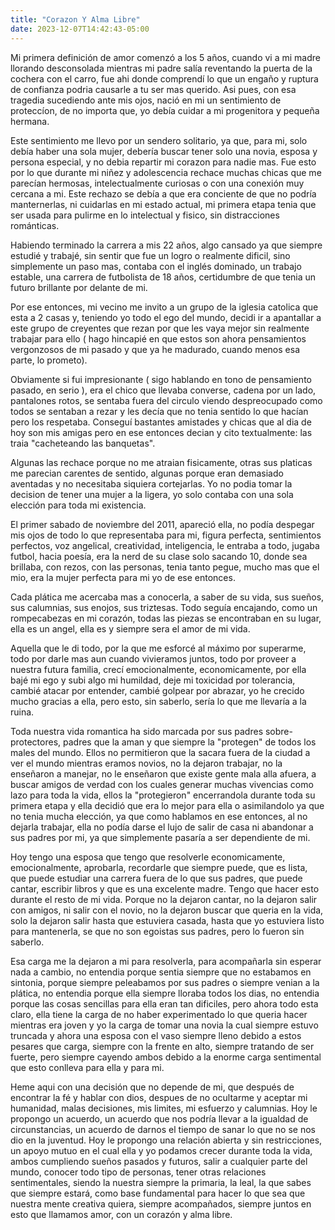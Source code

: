 ```yaml
---
title: "Corazon Y Alma Libre"
date: 2023-12-07T14:42:43-05:00
---
```


Mi primera definición de amor comenzó a los 5 años, cuando vi a mi madre llorando desconsolada mientras mi padre salía reventando la puerta de la cochera con el carro, fue ahi donde comprendí lo que un engaño y ruptura de confianza podria causarle a tu ser mas querido. Asi pues, con esa tragedia sucediendo ante mis ojos, nació en mi un sentimiento de proteccíon, de no importa que, yo debía cuidar a mi progenitora y pequeña hermana.

Este sentimiento me llevo por un sendero solitario, ya que, para mi, solo debía haber una sola mujer, debería buscar tener solo una novia, esposa y persona especial, y no debia repartir mi corazon para nadie mas. Fue esto por lo que durante mi niñez y adolescencia rechace muchas chicas que me parecían hermosas, intelectualmente curiosas o con una conexión muy cercana a mi. Este rechazo se debía a que era conciente de que no podría manternerlas, ni cuidarlas en mi estado actual, mi primera etapa tenia que ser usada para pulirme en lo intelectual y fisico, sin distracciones románticas.

Habiendo terminado la carrera a mis 22 años, algo cansado ya que siempre estudié y trabajé, sin sentir que fue un logro o realmente dificil, sino simplemente un paso mas, contaba con el inglés dominado, un trabajo estable, una carrera de futbolista de 18 años, certidumbre de que tenia un futuro brillante por delante de mi. 

Por ese entonces, mi vecino me invito a un grupo de la iglesia catolica que esta a 2 casas y, teniendo yo todo el ego del mundo, decidi ir a apantallar a este grupo de creyentes que rezan por que les vaya mejor sin realmente trabajar para ello ( hago hincapié en que estos son ahora pensamientos vergonzosos de mi pasado y que ya he madurado, cuando menos esa parte, lo prometo).

Obviamente si fui impresionante ( sigo hablando en tono de pensamiento pasado, en serio ), era el chico que llevaba converse, cadena por un lado, pantalones rotos, se sentaba fuera del circulo viendo despreocupado como todos se sentaban a rezar y les decía que no tenia sentido lo que hacían pero los respetaba. Conseguí bastantes amistades y chicas que al dia de hoy son mis amigas pero en ese entonces decian y cito textualmente:  las traia "cacheteando las banquetas".

Algunas las rechace porque no me atraian fisicamente, otras sus platicas me parecian carentes de sentido, algunas porque eran demasiado aventadas y no necesitaba siquiera cortejarlas. Yo no podia tomar la decision de tener una mujer a la ligera, yo solo contaba con una sola elección para toda mi existencia.

El primer sabado de noviembre del 2011, apareció ella, no podía despegar mis ojos de todo lo que representaba para mi, figura perfecta, sentimientos perfectos, voz angelical, creatividad, inteligencia, le entraba a todo, jugaba futbol, hacia poesía, era la nerd de su clase solo sacando 10, donde sea brillaba, con rezos, con las personas, tenia tanto pegue, mucho mas que el mio, era la mujer perfecta para mi yo de ese entonces.

Cada plática me acercaba mas a conocerla, a saber de su vida, sus sueños, sus calumnias, sus enojos, sus triztesas. Todo seguía encajando, como un rompecabezas en mi corazón, todas las piezas se encontraban en su lugar, ella es un  angel, ella es y siempre sera el amor de mi vida. 

Aquella que le di todo, por la que me esforcé al máximo por superarme, todo por darle mas aun cuando vivieramos juntos, todo por proveer a nuestra futura familia, crecí emocionalmente, economicamente, por ella bajé mi ego y subi algo mi humildad, deje mi toxicidad por tolerancia, cambié atacar por entender, cambié golpear por abrazar, yo he crecido mucho gracias a ella, pero esto, sin saberlo, sería lo que me llevaría a la ruina.

Toda nuestra vida romantica ha sido marcada por sus padres sobre-protectores, padres que la aman y que siempre la "protegen" de todos los males del mundo. Ellos no permitieron que la sacara fuera de la ciudad a ver el mundo mientras eramos novios, no la dejaron trabajar, no la enseñaron a manejar, no le enseñaron que existe gente mala alla afuera, a buscar amigos de verdad con los cuales generar muchas vivencias como lazo para toda la vida, ellos la "protegieron" encerrandola durante toda su primera etapa y ella decidió que era lo mejor para ella o asimilandolo ya que no tenia mucha elección, ya que como hablamos en ese entonces, al no dejarla trabajar, ella no podía darse el lujo de salir de casa ni abandonar a sus padres por mi, ya que simplemente pasaría a ser dependiente de mi.

Hoy tengo una esposa que tengo que resolverle economicamente, emocionalmente, aprobarla, recordarle que siempre puede, que es lista, que puede estudiar una carrera fuera de lo que sus padres, que puede cantar, escribir libros y que es una excelente madre. Tengo que hacer esto durante el resto de mi vida. Porque no la dejaron cantar, no la dejaron salir con amigos, ni salir con el novio, no la dejaron buscar que queria en la vida, solo la dejaron salir hasta que estuviera casada, hasta que yo estuviera listo para mantenerla, se que no son egoistas sus padres, pero lo fueron sin saberlo.

Esa carga me la dejaron a mi para resolverla, para acompañarla sin esperar nada a cambio, no entendia porque sentia siempre que no estabamos en sintonia, porque siempre peleabamos por sus padres o siempre venian a la plática, no entendia porque ella siempre lloraba todos los dias, no entendia porque las cosas sencillas para ella eran tan dificiles, pero ahora todo esta claro, ella tiene la carga de no haber experimentado lo que queria hacer mientras era joven y yo la carga de tomar una novia la cual siempre estuvo truncada y ahora una esposa con el vaso siempre lleno debido a estos pesares que carga, siempre con la frente en alto, siempre tratando de ser fuerte, pero siempre cayendo ambos debido a la enorme carga sentimental que esto conlleva para ella y para mi.

Heme aqui con una decisión que no depende de mi, que después de encontrar la fé y hablar con dios, despues de no ocultarme y aceptar mi humanidad, malas decisiones, mis limites, mi esfuerzo y calumnias. Hoy le propongo un acuerdo, un acuerdo que nos podría llevar a la igualdad de circunstancias, un acuerdo de darnos el tiempo de sanar lo que no se nos dio en la juventud. Hoy le propongo una relación abierta y sin restricciones, un apoyo mutuo en el cual ella y yo podamos crecer durante toda la vida, ambos cumpliendo sueños pasados y futuros, salir a cualquier parte del mundo, conocer todo tipo de personas, tener otras relaciones sentimentales, siendo la nuestra siempre la primaria, la leal, la que sabes que siempre estará, como base fundamental para hacer lo que sea que nuestra mente creativa quiera, siempre acompañados, siempre juntos en esto que llamamos amor, con un corazón y alma libre.